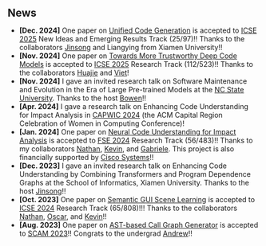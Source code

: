 <h1 id="news"></h1>

<h2 style="margin: 45px 0px 10px;">News</h2>

<ul>

<li><strong>[Dec. 2024]</strong> One paper on <a href=" ">Unified Code Generation</a> is accepted to <a href="https://conf.researchr.org/home/icse-2025">ICSE 2025</a> New Ideas and Emerging Results Track (25/97)!! Thanks to the collaborators <a href="https://cdmc.xmu.edu.cn/en/info/1010/1008.htm">Jinsong</a> and Liangying from Xiamen University!!</li>

<li><strong>[Nov. 2024]</strong> One paper on <a href=" ">Towards More Trustworthy Deep Code Models</a> is accepted to <a href="https://conf.researchr.org/home/icse-2025">ICSE 2025</a> Research Track (112/523)!! Thanks to the collaborators <a href="https://shj1987.github.io/">Huajie</a> and <a href="https://www.linkedin.com/in/viet-duong-431852a0/">Viet</a>!</li>

<li><strong>[Nov. 2024]</strong> I gave an invited research talk on Software Maintenance and Evolution in the Era of Large Pre-trained Models at the <a href="https://www.ncsu.edu/">NC State University</a>. Thanks to the host <a href="https://www.bowenxu.me/">Bowen</a>!!</li>

<li><strong>[Apr. 2024]</strong> I gave a research talk on Enhancing Code Understanding for Impact Analysis in <a href="https://capwic.org/">CAPWIC 2024</a> (the ACM Capital Region Celebration of Women in Computing Conference)!</li>

<li><strong>[Jan. 2024]</strong> One paper on <a href="https://dl.acm.org/doi/10.1145/3643770">Neural Code Understanding for Impact Analysis</a> is accepted to <a href="https://conf.researchr.org/home/fse-2024">FSE 2024</a> Research Track (56/483)!! Thanks to my collaborators <a href="https://nathancooper.io/#/about">Nathan</a>, <a href="https://www.kpmoran.com/">Kevin</a>, and <a href="https://www.inf.usi.ch/faculty/bavota/">Gabriele</a>. This project is also financially supported by <a href="https://www.cisco.com/">Cisco Systems</a>!!</li>

<li><strong>[Dec. 2023]</strong> I gave an invited research talk on Enhancing Code Understanding by Combining Transformers and Program Dependence Graphs at the School of Informatics, Xiamen University. Thanks to the host <a href="https://cdmc.xmu.edu.cn/en/info/1010/1008.htm">Jinsong</a>!!</li>

<li><strong>[Oct. 2023]</strong> One paper on <a href="https://dl.acm.org/doi/10.1145/3597503.3639163">Semantic GUI Scene Learning</a> is accepted to <a href="https://conf.researchr.org/home/icse-2024">ICSE 2024</a> Research Track (65/808)!!! Thanks to the collaborators <a href="https://nathancooper.io/#/about">Nathan</a>, <a href="https://ojcchar.github.io/">Oscar</a>, and <a href="https://www.kpmoran.com/">Kevin</a>!!</li>

<li><strong>[Aug. 2023]</strong> One paper on <a href="https://arxiv.org/pdf/2308.15669">AST-based Call Graph Generator</a> is accepted to <a href="https://www.ieee-scam.org/2023/">SCAM 2023</a>!! Congrats to the undergrad <a href="https://www.linkedin.com/in/andrew-chen-055754129/">Andrew</a>!!</li>

</ul>


